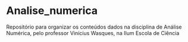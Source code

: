 # Analise_numerica
Repositório para organizar os conteúdos dados na disciplina de Análise Numérica, pelo professor Vinícius Wasques, na Ilum Escola de Ciência
